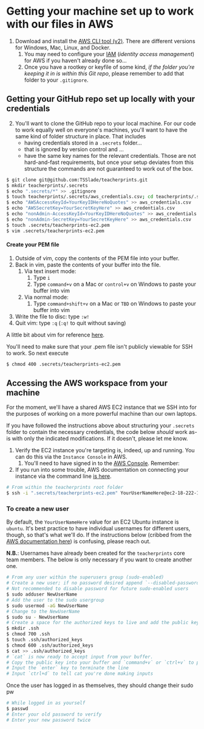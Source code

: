 # Getting your machine set up to work with our files in AWS

1. Download and install the [AWS CLI tool (v2)](https://docs.aws.amazon.com/cli/latest/userguide/install-cliv2.html). There are different versions for Windows, Mac, Linux, and Docker.
    1. You may need to configure your [IAM](https://console.aws.amazon.com/iam/) (_identity access management_) for AWS if you haven't already done so...
    2. Once you have a rootkey or keyfile of some kind, _if the folder you're keeping it in is within this Git repo_, please remember to add that folder to your `.gitignore`.

## Getting your GitHub repo set up locally with your credentials
2. You'll want to clone the GitHub repo to your local machine. For our code to work equally well on everyone's machines, you'll want to have the same kind of folder structure in place. That includes
    + having credentials stored in a `.secrets` folder...
    + that is ignored by version control and ...
    + have the same key names for the relevant credentials.
Those are not hard-and-fast requirements, but once your setup deviates from this structure the commands are not guaranteed to work out of the box.

```bash
$ git clone git@github.com:TSSlade/teacherprints.git
$ mkdir teacherprints/.secrets
$ echo ".secrets/*" >> .gitignore
$ touch teacherprints/.secrets/aws_credentials.csv; cd teacherprints/.secrets
$ echo "AWSAccessKeyId=YourKeyIDHereNoQuotes" >> aws_credentials.csv
$ echo "AWSSecretKey=YourSecretKeyHere" >> aws_credentials.csv
$ echo "nonAdmin-AccessKeyId=YourKeyIDHereNoQuotes" >> aws_credentials.csv
$ echo "nonAdmin-SecretKey=YourSecretKeyHere" >> aws_credentials.csv
$ touch .secrets/teacherprints-ec2.pem
$ vim .secrets/teacherprints-ec2.pem
```

#### Create your PEM file
1. Outside of vim, copy the contents of the PEM file into your buffer.
1. Back in vim, paste the contents of your buffer into the file.
    1. Via text insert mode:
        1. Type `i`
        1. Type `command+v` on a Mac or `control+v` on Windows to paste your buffer into vim
    1. Via normal mode:
        1. Type `command+shift+v` on a Mac or `TBD` on Windows to paste your buffer into vim
1. Write the file to disc: type `:w!`
1. Quit vim: type `:q` (`:q!` to quit without saving)

A little bit about vim for reference [here](https://irian.to/blogs/introduction-to-vim-modes/).

You'll need to make sure that your .pem file isn't publicly viewable for SSH to work. So next execute

```bash
$ chmod 400 .secrets/teacherprints-ec2.pem
```

## Accessing the AWS workspace from your machine
For the moment, we'll have a shared AWS EC2 instance that we SSH into for the purposes of working on a more powerful machine than our own laptops.

If you have followed the instructions above about structuring your `.secrets` folder to contain the necessary credentials, the code below _should_ work as-is with only the indicated modifications. If it doesn't, please let me know.

1. Verify the EC2 instance you're targeting is, indeed, up and running. You can do this via the `Instance Console` in AWS.
    1. You'll need to have signed in to the [AWS Console](https://aws.amazon.com/). Remember:
1. If you run into some trouble, AWS documentation on connecting your instance via the command line [is here](https://docs.aws.amazon.com/AWSEC2/latest/UserGuide/AccessingInstancesLinux.html).

```bash
# From within the teacherprints root folder
$ ssh -i ".secrets/teacherprints-ec2.pem" YourUserNameHere@ec2-18-222-196-16.us-east-2.compute.amazonaws.com
```

### To create a new user

By default, the `YourUserNameHere` value for an EC2 Ubuntu instance is `ubuntu`. It's best practice to have individual usernames for different users, though, so that's what we'll do. If the instructions below (cribbed from the [AWS documentation here](https://aws.amazon.com/premiumsupport/knowledge-center/new-user-accounts-linux-instance/)) is confusing, please reach out.

**N.B.**: Usernames have already been created for the `teacherprints` core team members. The below is only necessary if you want to create another one.

```bash
# From any user within the superusers group (sudo-enabled)
# Create a new user; if no password desired append `--disabled-password`
# Not recommended to disable password for future sudo-enabled users
$ sudo adduser NewUserName
# Add the user to the sudo usergroup
$ sudo usermod -aG NewUserName
# Change to the NewUserName
$ sudo su - NewUserName
# Create a space for the authorized keys to live and add the public key
$ mkdir .ssh
$ chmod 700 .ssh
$ touch .ssh/authorized_keys
$ chmod 600 .ssh/authorized_keys
$ cat >> .ssh/authorized_keys
# `cat` is now ready to accept input from your buffer.
# Copy the public key into your buffer and `command+v` or `ctrl+v` to paste
# Input the `enter` key to terminate the line
# Input `ctrl+d` to tell cat you're done making inputs
```

Once the user has logged in as themselves, they should change their sudo pw

```bash
# While logged in as yourself
$ passwd
# Enter your old password to verify
# Enter your new password twice
```
